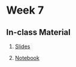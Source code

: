 # Week 7

## In-class Material

1. [Slides](../slides/w7.pdf)

2. [Notebook](../code/week7/week7.zip)

